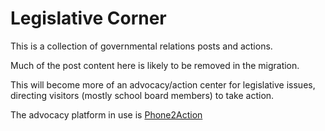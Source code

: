 # Legislative Corner

This is a collection of governmental relations posts and actions.

Much of the post content here is likely to be removed in the migration.

This will become more of an advocacy/action center for legislative issues, directing visitors (mostly school board members) to take action.

The advocacy platform in use is [Phone2Action](http://phone2action.com/)